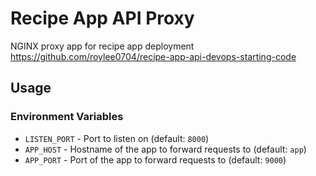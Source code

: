# Recipe App API Proxy
NGINX proxy app for recipe app deployment https://github.com/roylee0704/recipe-app-api-devops-starting-code


## Usage

### Environment Variables

* `LISTEN_PORT` - Port to listen on (default: `8000`)
* `APP_HOST` - Hostname of the app to forward requests to (default: `app`)
* `APP_PORT` - Port of the app to forward requests to (default: `9000`)



